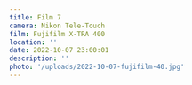 ```yaml
---
title: Film 7
camera: Nikon Tele-Touch
film: Fujifilm X-TRA 400
location: ''
date: 2022-10-07 23:00:01
description: ''
photo: '/uploads/2022-10-07-fujifilm-40.jpg'
---
```

